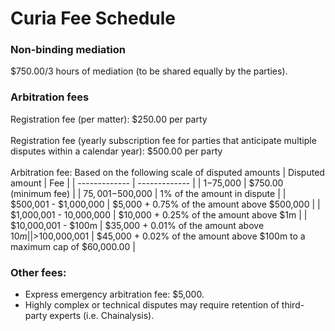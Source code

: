 # Curia Fee Schedule 

### Non-binding mediation
$750.00/3 hours of mediation (to be shared equally by the parties).

### Arbitration fees
Registration fee (per matter): $250.00 per party
<br></br>
Registration fee (yearly subscription fee for parties that anticipate multiple disputes within a calendar year): $500.00 per party
<br></br>
Arbitration fee: Based on the following scale of disputed amounts
| Disputed amount  | Fee |
| ------------- | ------------- |
| $1-$75,000  | $750.00 (minimum fee)  |
| $75,001-$500,000  | 1% of the amount in dispute  |
| $500,001 - $1,000,000  | $5,000 + 0.75% of the amount above $500,000  |
| $1,000,001 - 10,000,000  | $10,000 + 0.25% of the amount above $1m  |
| $10,000,001 - $100m  | $35,000 + 0.01% of the amount above $10m  |
| >$100,000,001  | $45,000 + 0.02% of the amount above $100m to a maximum cap of $60,000.00  |
### Other fees: 
* Express emergency arbitration fee: $5,000.
* Highly complex or technical disputes may require retention of third-party experts (i.e. Chainalysis). 
